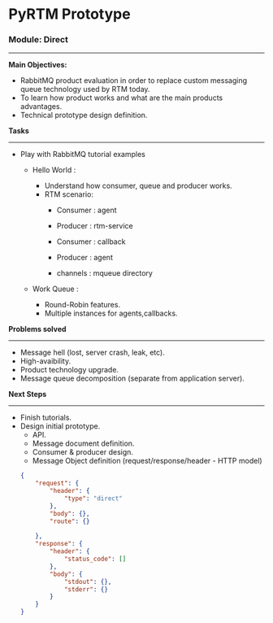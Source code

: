 # PyRTM Prototype
### Module: Direct
_____
**Main Objectives:**
* RabbitMQ product evaluation in order to replace custom messaging queue technology used by RTM today.
* To learn how product works and what are the main products advantages.
* Technical prototype design definition.

**Tasks**
______
+ Play with RabbitMQ tutorial examples
    + Hello World :
        + Understand how consumer, queue and producer works.
        + RTM scenario:
            + Consumer : agent
            + Producer : rtm-service

            + Consumer : callback
            + Producer : agent

            + channels : mqueue directory
            
    + Work Queue  :  
        + Round-Robin features.
        + Multiple instances for agents,callbacks.

**Problems solved**
____
+ Message hell (lost, server crash, leak, etc).
+ High-avaibility.
+ Product technology upgrade.
+ Message queue decomposition (separate from application server).


**Next Steps**
_____
+ Finish tutorials.
+ Design initial prototype.
    + API.
    + Message document definition.
    + Consumer & producer design.
    + Message Object definition (request/response/header - HTTP model)
    ```json
    {
        "request": {
            "header": {
                "type": "direct"
            },
            "body": {},
            "route": {}          
            
        },
        "response": {
            "header": {
                "status_code": []
            },
            "body": {
                "stdout": {},
                "stderr": {}
            }
        }
    }
    ```







